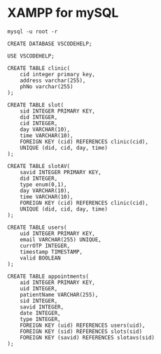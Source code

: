 # XAMPP for mySQL

```mysql -u root -r```

```CREATE DATABASE VSCODEHELP;```

```USE VSCODEHELP;```

```
CREATE TABLE clinic(
    cid integer primary key,
    address varchar(255),
    phNo varchar(255)
);
```

```
CREATE TABLE slot(
    sid INTEGER PRIMARY KEY,
    did INTEGER,
    cid INTEGER,
    day VARCHAR(10),
    time VARCHAR(10),
    FOREIGN KEY (cid) REFERENCES clinic(cid),
    UNIQUE (did, cid, day, time)
);
```
```
CREATE TABLE slotAV(
    savid INTEGER PRIMARY KEY,
    did INTEGER,
    type enum(0,1),
    day VARCHAR(10),
    time VARCHAR(10),
    FOREIGN KEY (cid) REFERENCES clinic(cid),
    UNIQUE (did, cid, day, time)
);
```

```
CREATE TABLE users(
    uid INTEGER PRIMARY KEY,
    email VARCHAR(255) UNIQUE,
    currOTP INTEGER,
    timestamp TIMESTAMP,
    valid BOOLEAN
);
```

```
CREATE TABLE appointments(
    aid INTEGER PRIMARY KEY,
    uid INTEGER,
    patientName VARCHAR(255),
    sid INTEGER,
    savid INTEGER,
    date INTEGER,
    type INTEGER,
    FOREIGN KEY (uid) REFERENCES users(uid),
    FOREIGN KEY (sid) REFERENCES slots(sid)
    FOREIGN KEY (savid) REFERENCES slotavs(sid)
);
```